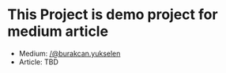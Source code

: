 # This Project is demo project for medium article
* Medium: [/@burakcan.yukselen](https://medium.com/@burakcan.yukselen)
* Article: TBD